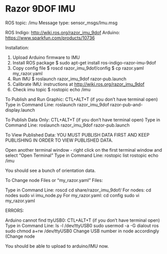 # Razor 9DOF IMU
ROS topic: /imu
Message type: sensor_msgs/Imu.msg

ROS Indigo: http://wiki.ros.org/razor_imu_9dof
Arduino: https://www.sparkfun.com/products/10736

Installation:
1. Upload Arduino firmware to IMU
2. Install ROS package
   $ sudo apt-get install ros-indigo-razor-imu-9dof
3. Copy config file
   $ roscd razor_imu_9dof/config
   $ cp razor.yaml my_razor.yaml
4. Run IMU
   $ roslaunch razor_imu_9dof razor-pub.launch
5. Calibrate IMU:  instructions at http://wiki.ros.org/razor_imu_9dof
6. Check imu topic
    $ rostopic echo /imu


To Publish and Run Graphic:
CTL+ALT+T (if you don’t have terminal open)
Type in Command Line: roslaunch razor_imu_9dof razor-pub-and-display.launch

To Publish Data Only:
CTL+ALT+T (if you don’t have terminal open)
Type in Command Line: roslaunch razor_imu_9dof razor-pub.launch

To View Published Data:
YOU MUST PUBLISH DATA FIRST AND KEEP PUBLISHING IN ORDER TO VIEW PUBLISHED DATA.

Open another terminal window - right click on the first terminal window and select “Open Terminal”
Type in Command Line:      rostopic list
			        rostopic echo /imu

You should see a bunch of orientation data.


To Change node Files or “my_razor.yaml” Files:

Type in Command Line:  roscd
			    cd share/razor_imu_9dof/
	For nodes:	    cd nodes
			    sudo vi imu_node.py
	For my_razor.yaml: cd config
			        sudo vi my_razor.yaml


ERRORS:

Arduino cannot find ttyUSB0:
CTL+ALT+T (if you don’t have terminal open)
Type in Command Line:    ls -l /dev/ttyUSB0 
	sudo usermod -a -G dialout ros
	sudo chmod a+rw /dev/ttyUSB0
Change USB number in node accordingly (Change node 

You should be able to upload to arduino/IMU now.
